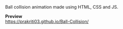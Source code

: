 Ball collision animation made using HTML, CSS and JS. 

**Preview** <br>
https://prakriti03.github.io/Ball-Collision/

